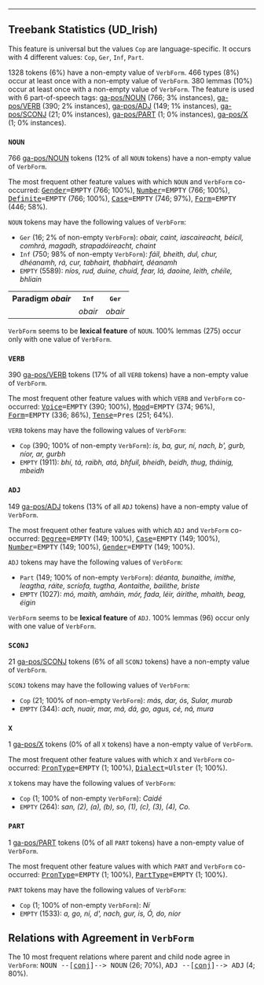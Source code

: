 

--------------------------------------------------------------------------------

## Treebank Statistics (UD_Irish)

This feature is universal but the values `Cop` are language-specific.
It occurs with 4 different values: `Cop`, `Ger`, `Inf`, `Part`.

1328 tokens (6%) have a non-empty value of `VerbForm`.
466 types (8%) occur at least once with a non-empty value of `VerbForm`.
380 lemmas (10%) occur at least once with a non-empty value of `VerbForm`.
The feature is used with 6 part-of-speech tags: [ga-pos/NOUN]() (766; 3% instances), [ga-pos/VERB]() (390; 2% instances), [ga-pos/ADJ]() (149; 1% instances), [ga-pos/SCONJ]() (21; 0% instances), [ga-pos/PART]() (1; 0% instances), [ga-pos/X]() (1; 0% instances).

### `NOUN`

766 [ga-pos/NOUN]() tokens (12% of all `NOUN` tokens) have a non-empty value of `VerbForm`.

The most frequent other feature values with which `NOUN` and `VerbForm` co-occurred: <tt><a href="Gender.html">Gender</a>=EMPTY</tt> (766; 100%), <tt><a href="Number.html">Number</a>=EMPTY</tt> (766; 100%), <tt><a href="Definite.html">Definite</a>=EMPTY</tt> (766; 100%), <tt><a href="Case.html">Case</a>=EMPTY</tt> (746; 97%), <tt><a href="Form.html">Form</a>=EMPTY</tt> (446; 58%).

`NOUN` tokens may have the following values of `VerbForm`:

* `Ger` (16; 2% of non-empty `VerbForm`): <em>obair, caint, iascaireacht, béicíl, comhrá, magadh, strapadóireacht, chaint</em>
* `Inf` (750; 98% of non-empty `VerbForm`): <em>fáil, bheith, dul, chur, dhéanamh, rá, cur, tabhairt, thabhairt, déanamh</em>
* `EMPTY` (5589): <em>níos, rud, duine, chuid, fear, lá, daoine, leith, chéile, bhliain</em>

<table>
  <tr><th>Paradigm <i>obair</i></th><th><tt>Inf</tt></th><th><tt>Ger</tt></th></tr>
  <tr><td><tt></tt></td><td><em>obair</em></td><td><em>obair</em></td></tr>
</table>

`VerbForm` seems to be **lexical feature** of `NOUN`. 100% lemmas (275) occur only with one value of `VerbForm`.

### `VERB`

390 [ga-pos/VERB]() tokens (17% of all `VERB` tokens) have a non-empty value of `VerbForm`.

The most frequent other feature values with which `VERB` and `VerbForm` co-occurred: <tt><a href="Voice.html">Voice</a>=EMPTY</tt> (390; 100%), <tt><a href="Mood.html">Mood</a>=EMPTY</tt> (374; 96%), <tt><a href="Form.html">Form</a>=EMPTY</tt> (336; 86%), <tt><a href="Tense.html">Tense</a>=Pres</tt> (251; 64%).

`VERB` tokens may have the following values of `VerbForm`:

* `Cop` (390; 100% of non-empty `VerbForm`): <em>is, ba, gur, ní, nach, b', gurb, níor, ar, gurbh</em>
* `EMPTY` (1911): <em>bhí, tá, raibh, atá, bhfuil, bheidh, beidh, thug, tháinig, mbeidh</em>

### `ADJ`

149 [ga-pos/ADJ]() tokens (13% of all `ADJ` tokens) have a non-empty value of `VerbForm`.

The most frequent other feature values with which `ADJ` and `VerbForm` co-occurred: <tt><a href="Degree.html">Degree</a>=EMPTY</tt> (149; 100%), <tt><a href="Case.html">Case</a>=EMPTY</tt> (149; 100%), <tt><a href="Number.html">Number</a>=EMPTY</tt> (149; 100%), <tt><a href="Gender.html">Gender</a>=EMPTY</tt> (149; 100%).

`ADJ` tokens may have the following values of `VerbForm`:

* `Part` (149; 100% of non-empty `VerbForm`): <em>déanta, bunaithe, imithe, leagtha, ráite, scríofa, tugtha, Aontaithe, bailithe, briste</em>
* `EMPTY` (1027): <em>mó, maith, amháin, mór, fada, léir, áirithe, mhaith, beag, éigin</em>

`VerbForm` seems to be **lexical feature** of `ADJ`. 100% lemmas (96) occur only with one value of `VerbForm`.

### `SCONJ`

21 [ga-pos/SCONJ]() tokens (6% of all `SCONJ` tokens) have a non-empty value of `VerbForm`.

`SCONJ` tokens may have the following values of `VerbForm`:

* `Cop` (21; 100% of non-empty `VerbForm`): <em>más, dar, ós, Sular, murab</em>
* `EMPTY` (344): <em>ach, nuair, mar, má, dá, go, agus, cé, ná, mura</em>

### `X`

1 [ga-pos/X]() tokens (0% of all `X` tokens) have a non-empty value of `VerbForm`.

The most frequent other feature values with which `X` and `VerbForm` co-occurred: <tt><a href="PronType.html">PronType</a>=EMPTY</tt> (1; 100%), <tt><a href="Dialect.html">Dialect</a>=Ulster</tt> (1; 100%).

`X` tokens may have the following values of `VerbForm`:

* `Cop` (1; 100% of non-empty `VerbForm`): <em>Caidé</em>
* `EMPTY` (264): <em>san, (2), (a), (b), so, (1), (c), (3), (4), Co.</em>

### `PART`

1 [ga-pos/PART]() tokens (0% of all `PART` tokens) have a non-empty value of `VerbForm`.

The most frequent other feature values with which `PART` and `VerbForm` co-occurred: <tt><a href="PronType.html">PronType</a>=EMPTY</tt> (1; 100%), <tt><a href="PartType.html">PartType</a>=EMPTY</tt> (1; 100%).

`PART` tokens may have the following values of `VerbForm`:

* `Cop` (1; 100% of non-empty `VerbForm`): <em>Ní</em>
* `EMPTY` (1533): <em>a, go, ní, d', nach, gur, is, Ó, do, níor</em>

## Relations with Agreement in `VerbForm`

The 10 most frequent relations where parent and child node agree in `VerbForm`:
<tt>NOUN --[<a href="../dep/conj.html">conj</a>]--> NOUN</tt> (26; 70%),
<tt>ADJ --[<a href="../dep/conj.html">conj</a>]--> ADJ</tt> (4; 80%).


